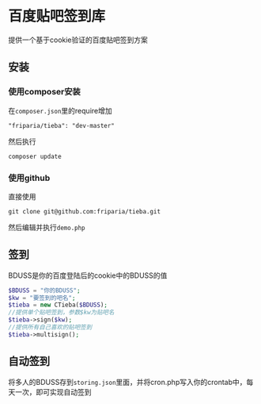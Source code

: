 # 百度贴吧签到库

提供一个基于cookie验证的百度贴吧签到方案

## 安装

### 使用composer安装

在`composer.json`里的require增加

  `"friparia/tieba": "dev-master"`

然后执行 

  `composer update`

### 使用github

  直接使用

  `git clone git@github.com:friparia/tieba.git`

  然后编辑并执行`demo.php`

 
## 签到
  BDUSS是你的百度登陆后的cookie中的BDUSS的值

```php
$BDUSS = "你的BDUSS";
$kw = "要签到的吧名";
$tieba = new CTieba($BDUSS);
//提供单个贴吧签到，参数$kw为贴吧名
$tieba->sign($kw);
//提供所有自己喜欢的贴吧签到
$tieba->multisign();
```

## 自动签到

将多人的BDUSS存到`storing.json`里面，并将cron.php写入你的crontab中，每天一次，即可实现自动签到

